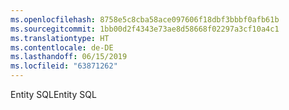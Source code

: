 ```yaml
---
ms.openlocfilehash: 8758e5c8cba58ace097606f18dbf3bbbf0afb61b
ms.sourcegitcommit: 1bb00d2f4343e73ae8d58668f02297a3cf10a4c1
ms.translationtype: HT
ms.contentlocale: de-DE
ms.lasthandoff: 06/15/2019
ms.locfileid: "63871262"
---
```

<span data-ttu-id="02415-101">Entity SQL</span><span class="sxs-lookup"><span data-stu-id="02415-101">Entity SQL</span></span>